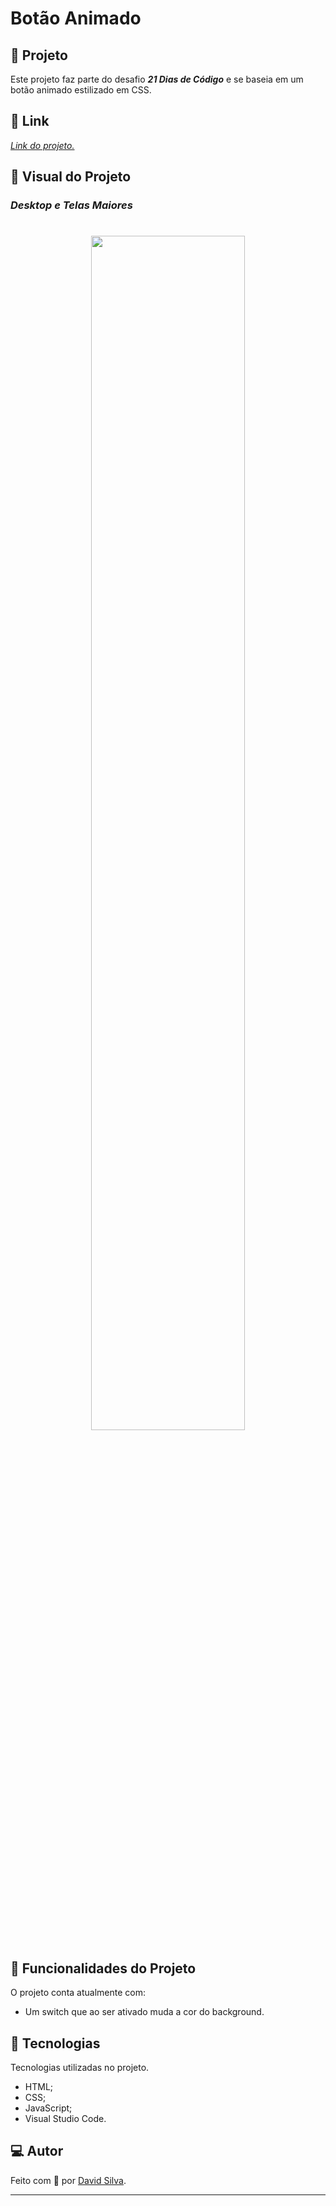 # **Botão Animado**

## :rainbow: **Projeto**
Este projeto faz parte do desafio ***21 Dias de Código*** e se baseia em um botão animado estilizado em CSS.

## :link: **Link**
*[Link do projeto.](https://davsilvam.github.io/21diasdecodigo/03/)*

## :art: **Visual do Projeto**
### *Desktop e Telas Maiores*

<h1 align="center">
    <img src="img/changer.gif" style="width: 70%;">
</h1>

## :rocket: **Funcionalidades do Projeto**
O projeto conta atualmente com:
* Um switch que ao ser ativado muda a cor do background.

## :wrench: **Tecnologias**
Tecnologias utilizadas no projeto.
* HTML;
* CSS;
* JavaScript;
* Visual Studio Code.

## :computer: **Autor**
Feito com :purple_heart: por [David Silva](https://www.linkedin.com/in/davsilvam/).

---
